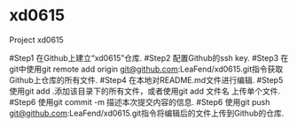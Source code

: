# xd0615
Project xd0615

#Step1 在Github上建立“xd0615”仓库.
#Step2 配置Github的ssh key.
#Step3 在git中使用git remote add origin git@github.com:LeaFend/xd0615.git指令获取Github上仓库的所有文件.
#Step4 在本地对README.md文件进行编辑.
#Step5 使用git add .添加该目录下的所有文件，或者使用git add 文件名 上传单个文件.
#Step6 使用git commit -m 描述本次提交内容的信息.
#Step6 使用git push git@github.com:LeaFend/xd0615.git指令将编辑后的文件上传到Github的仓库.